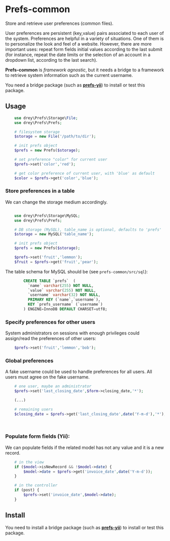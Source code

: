 # Prefs-common

Store and retrieve user preferences (common files).

User preferences are persistent (key,value) pairs associated to
each user of the system. Preferences are helpful in a variety
of situations. One of them is to personalize the look and
feel of a website. However, there are more important
uses: repeat form fields initial values according
to the last submit (for instance, repeat the date limits
or the selection of an account in a dropdown 
list, according to the last search).

**Prefs-common** is *framework agnostic*, but it needs a bridge to
a framework to retrieve system information such as the current
username.

You need a bridge package 
(such as **[prefs-yii](https://github.com/dreylago/prefs-yii)**) to 
install or test this package.  

## Usage

```php
    use drey\Prefs\Storage\File;
    use drey\Prefs\Prefs;

    # filesystem storage
    $storage = new File('/path/to/dir');

    # init prefs object
    $prefs = new Prefs($storage);

    # set preference "color" for current user
    $prefs->set('color','red');

    # get color preference of current user, with 'blue' as default
    $color = $prefs->get('color','blue');
```

### Store preferences in a table

We can change the storage medium accordingly.

```php

    use drey\Prefs\Storage\MySQL;
    use drey\Prefs\Prefs;

    # DB storage (MySQL), table_name is optional, defaults to 'prefs'
    $storage = new MySQL('table_name');

    # init prefs object
    $prefs = new Prefs($storage);

    $prefs->set('fruit','lemmon');
    $fruit = $prefs->get('fruit','pear');
```

The table schema for MySQL should be (see `prefs-common/src/sql`):

```sql
        CREATE TABLE `prefs`  (
          `name` varchar(255) NOT NULL,
          `value` varchar(255) NOT NULL,
          `username` varchar(32) NOT NULL,
          PRIMARY KEY (`name`,`username`),
          KEY `prefs_username` (`username`)
        ) ENGINE=InnoDB DEFAULT CHARSET=utf8;
```

### Specify preferences for other users

System administrators on sessions with enough privileges 
could assign/read the preferences of other users:

```php
    $prefs->set('fruit','lemmon','bob');
```

### Global preferences

A fake username could be used to handle preferences for all users. All
users must agree on the fake username.

```php
    # one user, maybe an administrator
    $prefs->set('last_closing_date',$form->closing_date,'*');

    (...)

    # remaining users
    $closing_date = $prefs->get('last_closing_date',date('Y-m-d'),'*');
   
 
```

### Populate form fields (Yii):

We can populate fields if the related model has not any value and
it is a new record.

```php
    # in the view
    if ($model->isNewRecord && !$model->date) {
        $model->date = $prefs->get('invoice_date',date('Y-m-d'));
    }

    # in the controller
    if (post) {
        $prefs->set('invoice_date',$model->date);
    }
```


## Install

You need to install a bridge package 
(such as **[prefs-yii](https://github.com/dreylago/prefs-yii)**) to 
install or test this package.  


